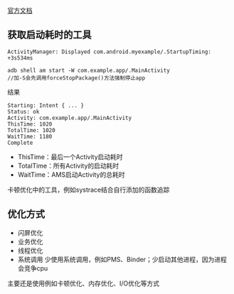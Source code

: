 [官方文档](https://developer.android.google.cn/topic/performance/vitals/launch-time)


## 获取启动耗时的工具
```
ActivityManager: Displayed com.android.myexample/.StartupTiming: +3s534ms
```

```
adb shell am start -W com.example.app/.MainActivity
//加-S会先调用forceStopPackage()方法强制停止app
```
结果
```
Starting: Intent { ... }
Status: ok
Activity: com.example.app/.MainActivity
ThisTime: 1020
TotalTime: 1020
WaitTime: 1180
Complete
```
* ThisTime：最后一个Activity启动耗时
* TotalTime：所有Activity的启动耗时
* WaitTime：AMS启动Activity的总耗时


卡顿优化中的工具，例如systrace结合自行添加的函数追踪

## 优化方式
* 闪屏优化
* 业务优化
* 线程优化
* 系统调用 少使用系统调用，例如PMS、Binder；少启动其他进程，因为进程会竞争cpu

主要还是使用例如卡顿优化、内存优化、I/O优化等方式